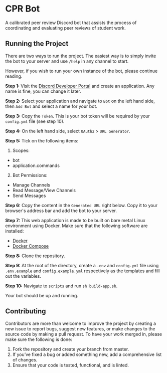 # CPR Bot

A calibrated peer review Discord bot that assists the process of coordinating and evaluating peer reviews of student work.

## Running the Project

There are two ways to run the project. The easiest way is to simply invite the bot to your server and use `/help` in any channel to start.

However, if you wish to run your own instance of the bot, please continue reading.

**Step 1:** Visit the [Discord Developer Portal](https://discord.com/developers/applications) and create an application. Any name is fine, you can change it later.

**Step 2:** Select your application and navigate to `Bot` on the left hand side, then `Add Bot` and select a name for your bot.

**Step 3:** Copy the `Token`. This is your bot token will be required by your `config.yml` file (see step 10).

**Step 4:** On the left hand side, select `OAuth2` > `URL Generator`.

**Step 5:** Tick on the following items:

1. Scopes:
- bot 
- application.commands

2. Bot Permissions:
- Manage Channels
- Read Message/View Channels
- Send Messages

**Step 6:** Copy the content in the `Generated URL` right below. Copy it to your browser's address bar and add the bot to your server.

**Step 7:** This web application is made to be built on bare metal Linux environment using Docker. Make sure that the following software are installed:
- [Docker](https://docs.docker.com/engine/install/)
- [Docker Compose](https://docs.docker.com/compose/install/)

**Step 8:** Clone the repository.

**Step 9:** At the root of the directory, create a `.env` and `config.yml` file using `.env.example` and `config.example.yml` respectively as the templates and fill out the variables.

**Step 10:** Navigate to `scripts` and run `sh build-app.sh`.

Your bot should be up and running.

## Contributing

Contributors are more than welcome to improve the project by creating a new issue to report bugs, suggest new features, or make changes to the source code by making a pull request. To have your work merged in, please make sure the following is done:

1. Fork the repository and create your branch from master.
2. If you’ve fixed a bug or added something new, add a comprehensive list of changes.
3. Ensure that your code is tested, functional, and is linted.
